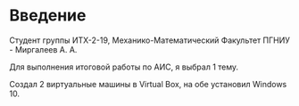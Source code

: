 # Введение

Студент группы ИТХ-2-19, Механико-Математический Факультет ПГНИУ - Миргалеев А. А.

Для выполнения итоговой работы по АИС, я выбрал 1 тему.

Создал 2 виртуальные машины в Virtual Box, на обе установил Windows 10.


